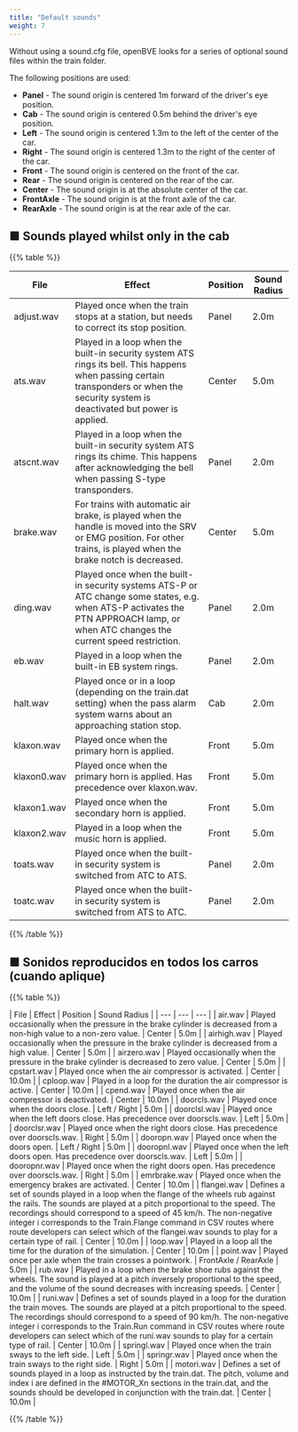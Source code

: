 ```yaml
---
title: "Default sounds"
weight: 7
---
```


Without using a sound.cfg file, openBVE looks for a series of optional sound files within the train folder.

The following positions are used:
* **Panel** - The sound origin is centered 1m forward of the driver's eye position.
* **Cab** - The sound origin is centered 0.5m behind the driver's eye position.
* **Left** - The sound origin is centered 1.3m to the left of the center of the car.
* **Right** - The sound origin is centered 1.3m to the right of the center of the car.
* **Front** - The sound origin is centered on the front of the car.
* **Rear** - The sound origin is centered on the rear of the car.
* **Center** - The sound origin is at the absolute center of the car.
* **FrontAxle** - The sound origin is at the front axle of the car.
* **RearAxle** - The sound origin is at the rear axle of the car.

## ■ Sounds played whilst only in the cab

{{% table %}}

| File | Effect | Position | Sound Radius |
| --- | --- | --- | --- |
| adjust.wav | Played once when the train stops at a station, but needs to correct its stop position. | Panel | 2.0m |
| ats.wav | Played in a loop when the built-in security system ATS rings its bell. This happens when passing certain transponders or when the security system is deactivated but power is applied. | Center | 5.0m |
| atscnt.wav | Played in a loop when the built-in security system ATS rings its chime. This happens after acknowledging the bell when passing S-type transponders. | Panel | 2.0m |
| brake.wav | For trains with automatic air brake, is played when the handle is moved into the SRV or EMG position. For other trains, is played when the brake notch is decreased. | Center | 5.0m |
| ding.wav | Played once when the built-in security systems ATS-P or ATC change some states, e.g. when ATS-P activates the PTN APPROACH lamp, or when ATC changes the current speed restriction. | Panel | 2.0m |
| eb.wav | Played in a loop when the built-in EB system rings. | Panel | 2.0m |
| halt.wav | Played once or in a loop (depending on the train.dat setting) when the pass alarm system warns about an approaching station stop. | Cab | 2.0m |
| klaxon.wav | Played once when the primary horn is applied. | Front | 5.0m |
| klaxon0.wav | Played once when the primary horn is applied. Has precedence over klaxon.wav. | Front | 5.0m |
| klaxon1.wav | Played once when the secondary horn is applied. | Front | 5.0m |
| klaxon2.wav | Played in a loop when the music horn is applied. | Front | 5.0m |
| toats.wav | Played once when the built-in security system is switched from ATC to ATS. | Panel | 2.0m |
| toatc.wav | Played once when the built-in security system is switched from ATS to ATC. | Panel | 2.0m |

{{% /table %}}

## ■ Sonidos reproducidos en todos los carros (cuando aplique)

{{% table %}}

| File | Effect | Position | Sound Radius |
| --- | --- | --- |
| air.wav | Played occasionally when the pressure in the brake cylinder is decreased from a non-high value to a non-zero value. | Center | 5.0m |
| airhigh.wav | Played occasionally when the pressure in the brake cylinder is decreased from a high value. | Center | 5.0m |
| airzero.wav | Played occasionally when the pressure in the brake cylinder is decreased to zero value. | Center | 5.0m |
| cpstart.wav | Played once when the air compressor is activated. | Center | 10.0m |
| cploop.wav | Played in a loop for the duration the air compressor is active. | Center | 10.0m |
| cpend.wav | Played once when the air compressor is deactivated. | Center | 10.0m |
| doorcls.wav | Played once when the doors close. | Left / Right | 5.0m |
| doorclsl.wav | Played once when the left doors close. Has precedence over doorscls.wav. | Left | 5.0m |
| doorclsr.wav | Played once when the right doors close. Has precedence over doorscls.wav. | Right | 5.0m |
| dooropn.wav | Played once when the doors open. | Left / Right | 5.0m |
| dooropnl.wav | Played once when the left doors open. Has precedence over doorscls.wav. | Left | 5.0m |
| dooropnr.wav | Played once when the right doors open. Has precedence over doorscls.wav. | Right | 5.0m |
| emrbrake.wav | Played once when the emergency brakes are activated. | Center | 10.0m |
| flangei.wav | Defines a set of sounds played in a loop when the flange of the wheels rub against the rails. The sounds are played at a pitch proportional to the speed. The recordings should correspond to a speed of 45 km/h. The non-negative integer i corresponds to the Train.Flange command in CSV routes where route developers can select which of the flangei.wav sounds to play for a certain type of rail. | Center | 10.0m |
| loop.wav | Played in a loop all the time for the duration of the simulation. | Center | 10.0m |
| point.wav | Played once per axle when the train crosses a pointwork. | FrontAxle / RearAxle | 5.0m |
| rub.wav | Played in a loop when the brake shoe rubs against the wheels. The sound is played at a pitch inversely proportional to the speed, and the volume of the sound decreases with increasing speeds. | Center | 10.0m |
| runi.wav | Defines a set of sounds played in a loop for the duration the train moves. The sounds are played at a pitch proportional to the speed. The recordings should correspond to a speed of 90 km/h. The non-negative integer i corresponds to the Train.Run command in CSV routes where route developers can select which of the runi.wav sounds to play for a certain type of rail. | Center | 10.0m |
| springl.wav | Played once when the train sways to the left side. | Left | 5.0m |
| springr.wav | Played once when the train sways to the right side. | Right | 5.0m |
| motori.wav | Defines a set of sounds played in a loop as instructed by the train.dat. The pitch, volume and index i are defined in the #MOTOR_Xn sections in the train.dat, and the sounds should be developed in conjunction with the train.dat. | Center | 10.0m |

{{% /table %}}